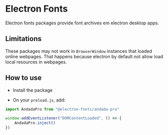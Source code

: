 # Electron Fonts

Electron fonts packages provide font archives em electron desktop apps.

## Limitations

These packages may not work in `BrowserWindow` instances that loaded online webpages. That happens because electron by default not allow load local resources in webpages.

## How to use

* Install the package

* On your `preload.js`, add:

```ts
import AndadaPro from "@electron-fonts/andada-pro"

window.addEventListener("DOMContentLoaded", () => {
    AndadaPro.inject()
})
```